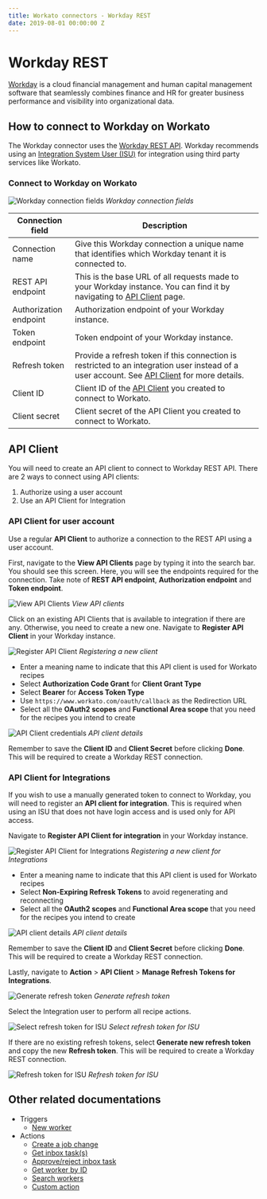 ```yaml
---
title: Workato connectors - Workday REST
date: 2019-08-01 00:00:00 Z
---
```


# Workday REST
[Workday](https://www.workday.com/) is a cloud financial management and human capital management software that seamlessly combines finance and HR for greater business performance and visibility into organizational data.

## How to connect to Workday on Workato
The Workday connector uses the [Workday REST API](https://doc.workday.com/reader/wsiU0cnNjCc_k7shLNxLEA/HvgwLwxCHVdBlZUTNd9s7A). Workday recommends using an [Integration System User (ISU)](#register-integration-system-user) for integration using third party services like Workato.

### Connect to Workday on Workato

![Workday connection fields](/assets/images/workday-rest/workday-rest-connection.png)
*Workday connection fields*

<table class="unchanged rich-diff-level-one">
  <thead>
    <tr>
        <th width='25%'>Connection field</th>
        <th>Description</th>
    </tr>
  </thead>
  <tbody>
    <tr>
      <td>Connection name</td>
      <td>
        Give this Workday connection a unique name that identifies which Workday tenant it is connected to.
      </td>
    </tr>
    <tr>
      <td>REST API endpoint</td>
      <td>
        This is the base URL of all requests made to your Workday instance. You can find it by navigating to <a href="#api-client">API Client</a> page.
      </td>
    </tr>
    <tr>
      <td>Authorization endpoint</td>
      <td>
        Authorization endpoint of your Workday instance.
      </td>
    </tr>
    <tr>
      <td>Token endpoint</td>
      <td>Token endpoint of your Workday instance.</td>
    </tr>
    <tr>
      <td>Refresh token</td>
      <td>Provide a refresh token if this connection is restricted to an integration user instead of a user account. See <a href="#api-client">API Client</a> for more details.
    </tr>
    <tr>
      <td>Client ID</td>
      <td>
        Client ID of the <a href="#api-client">API Client</a> you created to connect to Workato.
      </td>
    </tr>
    <tr>
      <td>Client secret</td>
      <td>
        Client secret of the API Client you created to connect to Workato.
      </td>
    </tr>
  </tbody>
</table>

## API Client
You will need to create an API client to connect to Workday REST API. There are 2 ways to connect using API clients:
1. Authorize using a user account
2. Use an API Client for Integration

### API Client for user account
Use a regular **API Client** to authorize a connection to the REST API using a user account.

First, navigate to the **View API Clients** page by typing it into the search bar. You should see this screen. Here, you will see the endpoints required for the connection. Take note of **REST API endpoint**, **Authorization endpoint** and **Token endpoint**.

![View API Clients](/assets/images/workday-rest/view-api-client-endpoints.png)
*View API clients*

Click on an existing API Clients that is available to integration if there are any. Otherwise, you need to create a new one. Navigate to **Register API Client** in your Workday instance.

![Register API Client](/assets/images/workday-rest/register-api-client.png)
*Registering a new client*

- Enter a meaning name to indicate that this API client is used for Workato recipes
- Select **Authorization Code Grant** for **Client Grant Type**
- Select **Bearer** for **Access Token Type**
- Use `https://www.workato.com/oauth/callback` as the Redirection URL
- Select all the **OAuth2 scopes** and **Functional Area scope** that you need for the recipes you intend to create

![API Client credentials](/assets/images/workday-rest/api-client-details.png)
*API client details*

Remember to save the **Client ID** and **Client Secret** before clicking **Done**. This will be required to create a Workday REST connection.

### API Client for Integrations
If you wish to use a manually generated token to connect to Workday, you will need to register an **API client for integration**. This is required when using an ISU that does not have login access and is used only for API access.

Navigate to **Register API Client for integration** in your Workday instance.

![Register API Client for Integrations](/assets/images/workday-rest/register-api-client-for-integration.png)
*Registering a new client for Integrations*

- Enter a meaning name to indicate that this API client is used for Workato recipes
- Select **Non-Expiring Refresk Tokens** to avoid regenerating and reconnecting
- Select all the **OAuth2 scopes** and **Functional Area scope** that you need for the recipes you intend to create

![API client details](/assets/images/workday-rest/api-client-for-integration-details.png)
*API client details*

Remember to save the **Client ID** and **Client Secret** before clicking **Done**. This will be required to create a Workday REST connection.

Lastly, navigate to **Action** > **API Client** > **Manage Refresh Tokens for Integrations**.

![Generate refresh token](/assets/images/workday-rest/generate-refresh-token.png)
*Generate refresh token*

Select the Integration user to perform all recipe actions.

![Select refresh token for ISU](/assets/images/workday-rest/choose-isu.png)
*Select refresh token for ISU*

If there are no existing refresh tokens, select **Generate new refresh token** and copy the new **Refresh token**. This will be required to create a Workday REST connection.

![Refresh token for ISU](/assets/images/workday-rest/isu-refresh-token.png)
*Refresh token for ISU*

## Other related documentations
- Triggers
   - [New worker](workday-rest/new-worker-trigger.md)
- Actions
   - [Create a job change](workday-rest/create-job-change-action.md)
   - [Get inbox task(s)](workday-rest/get-inbox-tasks-action.md)
   - [Approve/reject inbox task](workday-rest/approve-reject-inbox-task-action.md)
   - [Get worker by ID](workday-rest/get-worker-action.md)
   - [Search workers](workday-rest/search-worker-action.md)
   - [Custom action](workday-rest/custom-action.md)
